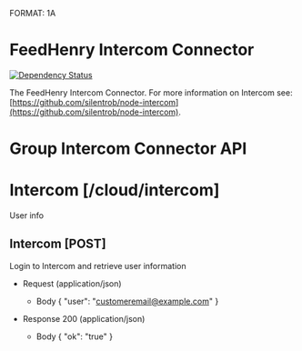 FORMAT: 1A

# FeedHenry Intercom Connector
[![Dependency Status](https://img.shields.io/david/feedhenry-templates/fh-connector-intercom-cloud.svg?style=flat-square)](https://david-dm.org/feedhenry-templates/fh-connector-intercom-cloud)

The FeedHenry Intercom Connector. For more information on Intercom see: [https://github.com/silentrob/node-intercom](https://github.com/silentrob/node-intercom).

# Group Intercom Connector API

# Intercom [/cloud/intercom]

User info

## Intercom [POST] 

Login to Intercom and retrieve user information

+ Request (application/json)
    + Body
        {
          "user": "customeremail@example.com"
        }

+ Response 200 (application/json)
    + Body
            {
              "ok": "true"
            }
